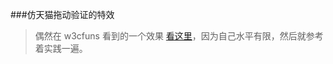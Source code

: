 
###仿天猫拖动验证的特效

> 偶然在 w3cfuns 看到的一个效果 [看这里](http://www.w3cfuns.com/article-5602632-1-1.html)，因为自己水平有限，然后就参考着实践一遍。

